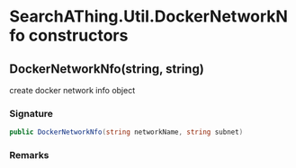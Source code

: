 # SearchAThing.Util.DockerNetworkNfo constructors
## DockerNetworkNfo(string, string)
create docker network info object

### Signature
```csharp
public DockerNetworkNfo(string networkName, string subnet)
```
### Remarks

